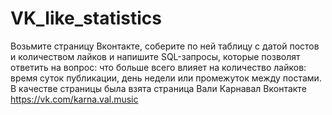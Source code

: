# VK_like_statistics
Возьмите страницу Вконтакте, соберите по ней таблицу с датой постов и количеством лайков и напишите SQL-запросы, которые позволят ответить на вопрос: что больше всего влияет на количество лайков: время суток публикации, день недели или промежуток между постами. В качестве страницы была взята страница Вали Карнавал Вконтакте https://vk.com/karna.val.music
